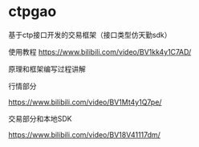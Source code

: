 # ctpgao
基于ctp接口开发的交易框架（接口类型仿天勤sdk）

使用教程
https://www.bilibili.com/video/BV1kk4y1C7AD/

原理和框架编写过程讲解

行情部分


https://www.bilibili.com/video/BV1Mt4y1Q7pe/



交易部分和本地SDK


https://www.bilibili.com/video/BV18V41117dm/


